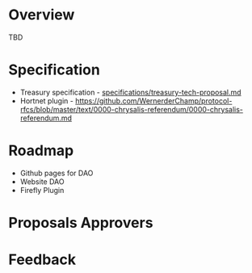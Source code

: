 # Overview
TBD

# Specification
* Treasury specification - [specifications/treasury-tech-proposal.md](specifications/treasury-tech-proposal.md)
* Hortnet plugin - https://github.com/WernerderChamp/protocol-rfcs/blob/master/text/0000-chrysalis-referendum/0000-chrysalis-referendum.md

# Roadmap

* Github pages for DAO
* Website DAO
* Firefly Plugin

# Proposals Approvers

# Feedback
